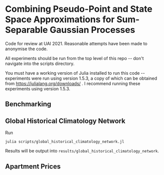 # Combining Pseudo-Point and State Space Approximations for Sum-Separable Gaussian Processes

Code for review at UAI 2021. Reasonable attempts have been made to anonymise the code.

All experiments should be run from the top level of this repo -- don't navigate into the scripts directory.

You must have a working version of Julia installed to run this code -- experiments were run using version 1.5.3, a copy of which can be obtained from https://julialang.org/downloads/ .
I recommend running these experiments using version 1.5.3.

## Benchmarking


## Global Historical Climatology Network

Run
```
julia scripts/global_historical_climatology_network.jl
```
Results will be output into `results/global_historical_climatology_network`.

## Apartment Prices
